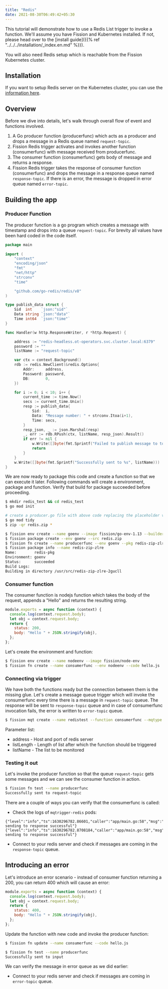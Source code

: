 ```yaml
---
title: "Redis"
date: 2021-08-30T06:49:42+05:30
---
```


This tutorial will demonstrate how to use a Redis List trigger to invoke a function.
We'll assume you have Fission and Kubernetes installed.
If not, please head over to the [install guide]({{% ref "../../../installation/_index.en.md" %}}).

You will also need Redis setup which is reachable from the Fission Kubernetes cluster.

## Installation

If you want to setup Redis server on the Kubernetes cluster, you can use the [information here](https://ot-container-kit.github.io/redis-operator/guide).

## Overview

Before we dive into details, let's walk through overall flow of event and functions involved.

1. A Go producer function (producerfunc) which acts as a producer and drops a message in a Redis queue named `request-topic`.
2. Fission Redis trigger activates and invokes another function (consumerfunc) with message received from producerfunc.
3. The consumer function (consumerfunc) gets body of message and returns a response.
4. Fission Redis trigger takes the response of consumer function (consumerfunc) and drops the message in a response queue named `response-topic`.
   If there is an error, the message is dropped in error queue named `error-topic`.

## Building the app

### Producer Function

The producer function is a go program which creates a message with timestamp and drops into a queue `request-topic`.
For brevity all values have been hard coded in the code itself.

```go
package main
​
import (
	"context"
	"encoding/json"
	"fmt"
	"net/http"
	"strconv"
	"time"

	"github.com/go-redis/redis/v8"
)

type publish_data struct {
	Sid  int    `json:"sid"`
	Data string `json:"data"`
	Time int64  `json:"time"`
}

func Handler(w http.ResponseWriter, r *http.Request) {

	address := "redis-headless.ot-operators.svc.cluster.local:6379"
	password := ""
	listName := "request-topic"

	var ctx = context.Background()
	rdb := redis.NewClient(&redis.Options{
		Addr:     address,
		Password: password,
		DB:       0,
	})

	for i := 0; i < 10; i++ {
		current_time := time.Now()
		secs := current_time.Unix()
		resp := publish_data{
			Sid:  i,
			Data: "Message number: " + strconv.Itoa(i+1),
			Time: secs,
		}
		resp_json, _ := json.Marshal(resp)
		_, err := rdb.RPush(ctx, listName, resp_json).Result()
		if err != nil {
			w.Write([]byte(fmt.Sprintf("Failed to publish message to topic %s: %v", listName, err)))
			return
		}
	}
	w.Write([]byte(fmt.Sprintf("Successfully sent to %s", listName)))
}
```

We are now ready to package this code and create a function so that we can execute it later.
Following commands will create a environment, package and function.
Verify that build for package succeeded before proceeding.

```sh
$ mkdir redis_test && cd redis_test
$ go mod init

# create a producer.go file with above code replacing the placeholder values with actual ones
$ go mod tidy
$ zip -qr redis.zip *

$ fission env create --name goenv --image fission/go-env-1.13 --builder fission/go-builder-1.13
$ fission package create --env goenv --src redis.zip
$ fission fn create --name producerfunc --env goenv --pkg redis-zip-zlre --entrypoint Handler
$ fission package info --name redis-zip-zlre
Name:        redis-pkg
Environment: goenv
Status:      succeeded
Build Logs:
Building in directory /usr/src/redis-zip-zlre-2gucll
```

### Consumer function

The consumer function is nodejs function which takes the body of the request, appends a "Hello" and returns the resulting string.

```js
module.exports = async function (context) {
  console.log(context.request.body);
  let obj = context.request.body;
  return {
    status: 200,
    body: "Hello " + JSON.stringify(obj),
  };
};
```

Let's create the environment and function:

```bash
$ fission env create --name nodeenv --image fission/node-env
$ fission fn create --name consumerfunc --env nodeenv --code hello.js
```

### Connecting via trigger

We have both the functions ready but the connection between them is the missing glue.
Let's create a message queue trigger which will invoke the consumerfunc every time there is a message in `request-topic` queue.
The response will be sent to `response-topic` queue and in case of consumerfunc invocation fails, the error is written to `error-topic` queue.

```bash
$ fission mqt create --name redistest --function consumerfunc --mqtype redis --mqtkind keda --topic request-topic --resptopic response-topic --errortopic error-topic --maxretries 3 --metadata address=redis-headless.ot-operators.svc.cluster.local:6379 --metadata listLength=10 --metadata listName=request-topic
```

Parameter list:

- address - Host and port of redis server
- listLength - Length of list after which the function should be triggered
- listName - The list to be monitored

### Testing it out

Let's invoke the producer function so that the queue `request-topic` gets some messages and we can see the consumer function in action.

```bash
$ fission fn test --name producerfunc
Successfully sent to request-topic
```

There are a couple of ways you can verify that the consumerfunc is called:

- Check the logs of `mqtrigger-redis` pods:

```text
{"level":"info","ts":1630296782.86601,"caller":"app/main.go:58","msg":"Message sending to response successful"}
{"level":"info","ts":1630296782.8708184,"caller":"app/main.go:58","msg":"Message sending to response successful"}
```

- Connect to your redis server and check if messages are coming in the `response-topic` queue.

## Introducing an error

Let's introduce an error scenario - instead of consumer function returning a 200, you can return 400 which will cause an error:

```js
module.exports = async function (context) {
  console.log(context.request.body);
  let obj = context.request.body;
  return {
    status: 400,
    body: "Hello " + JSON.stringify(obj),
  };
};
```

Update the function with new code and invoke the producer function:

```bash
$ fission fn update --name consumerfunc --code hello.js

$ fission fn test --name producerfunc
Successfully sent to input
```

We can verify the message in error queue as we did earlier:

- Connect to your redis server and check if messages are coming in `error-topic` queue.
